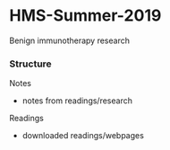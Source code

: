 # HMS-Summer-2019
Benign immunotherapy research

### Structure
Notes
- notes from readings/research

Readings
- downloaded readings/webpages